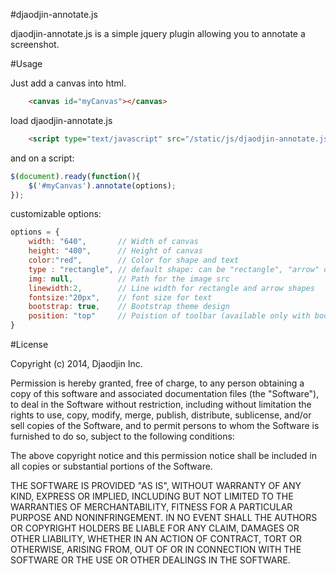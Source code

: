 #djaodjin-annotate.js

djaodjin-annotate.js is a simple jquery plugin allowing you to annotate a screenshot.

#Usage

Just add a canvas into html.

```html
	<canvas id="myCanvas"></canvas>
```

load djaodjin-annotate.js
```html
	<script type="text/javascript" src="/static/js/djaodjin-annotate.js"></script>
```

and on a script:

```javascript
$(document).ready(function(){
	$('#myCanvas').annotate(options);
});
```

customizable options:

```javascript
options = {
	width: "640", 		// Width of canvas
	height: "400", 		// Height of canvas
	color:"red", 		// Color for shape and text
	type : "rectangle", // default shape: can be "rectangle", "arrow" or "text"
	img: null,  		// Path for the image src
	linewidth:2, 		// Line width for rectangle and arrow shapes
	fontsize:"20px", 	// font size for text
	bootstrap: true,  	// Bootstrap theme design
	position: "top"		// Poistion of toolbar (available only with bootstrap)
}
```

#License

Copyright (c) 2014, Djaodjin Inc.

Permission is hereby granted, free of charge, to any person obtaining a copy
of this software and associated documentation files (the "Software"), to deal
in the Software without restriction, including without limitation the rights
to use, copy, modify, merge, publish, distribute, sublicense, and/or sell
copies of the Software, and to permit persons to whom the Software is
furnished to do so, subject to the following conditions:

The above copyright notice and this permission notice shall be included in
all copies or substantial portions of the Software.

THE SOFTWARE IS PROVIDED "AS IS", WITHOUT WARRANTY OF ANY KIND, EXPRESS OR
IMPLIED, INCLUDING BUT NOT LIMITED TO THE WARRANTIES OF MERCHANTABILITY,
FITNESS FOR A PARTICULAR PURPOSE AND NONINFRINGEMENT. IN NO EVENT SHALL THE
AUTHORS OR COPYRIGHT HOLDERS BE LIABLE FOR ANY CLAIM, DAMAGES OR OTHER
LIABILITY, WHETHER IN AN ACTION OF CONTRACT, TORT OR OTHERWISE, ARISING FROM,
OUT OF OR IN CONNECTION WITH THE SOFTWARE OR THE USE OR OTHER DEALINGS IN
THE SOFTWARE.